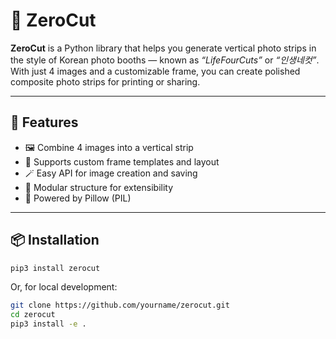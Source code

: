 # 📸 ZeroCut

**ZeroCut** is a Python library that helps you generate vertical photo strips in the style of Korean photo booths — known as *“LifeFourCuts”* or *“인생네컷”*.  
With just 4 images and a customizable frame, you can create polished composite photo strips for printing or sharing.

---

## 🌟 Features

- 🖼 Combine 4 images into a vertical strip
- 🎨 Supports custom frame templates and layout
- 🪄 Easy API for image creation and saving
- 🧱 Modular structure for extensibility
- 🥞 Powered by Pillow (PIL)

---

## 📦 Installation

```bash
pip3 install zerocut
```
Or, for local development:
```bash
git clone https://github.com/yourname/zerocut.git
cd zerocut
pip3 install -e .
```